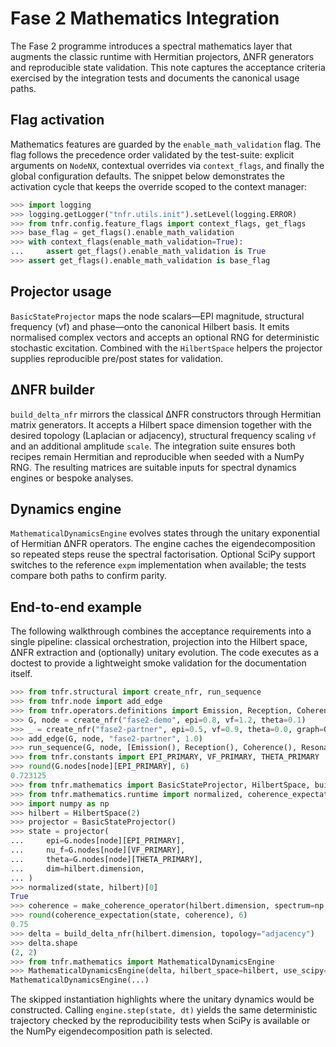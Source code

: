 # Fase 2 Mathematics Integration

The Fase 2 programme introduces a spectral mathematics layer that augments the
classic runtime with Hermitian projectors, ΔNFR generators and reproducible
state validation. This note captures the acceptance criteria exercised by the
integration tests and documents the canonical usage paths.

## Flag activation

Mathematics features are guarded by the `enable_math_validation` flag. The flag
follows the precedence order validated by the test-suite: explicit arguments on
`NodeNX`, contextual overrides via `context_flags`, and finally the global
configuration defaults. The snippet below demonstrates the activation cycle that
keeps the override scoped to the context manager:

```python
>>> import logging
>>> logging.getLogger("tnfr.utils.init").setLevel(logging.ERROR)
>>> from tnfr.config.feature_flags import context_flags, get_flags
>>> base_flag = get_flags().enable_math_validation
>>> with context_flags(enable_math_validation=True):
...     assert get_flags().enable_math_validation is True
>>> assert get_flags().enable_math_validation is base_flag

```

## Projector usage

`BasicStateProjector` maps the node scalars—EPI magnitude, structural frequency
(νf) and phase—onto the canonical Hilbert basis. It emits normalised complex
vectors and accepts an optional RNG for deterministic stochastic excitation.
Combined with the `HilbertSpace` helpers the projector supplies reproducible
pre/post states for validation.

## ΔNFR builder

`build_delta_nfr` mirrors the classical ΔNFR constructors through Hermitian
matrix generators. It accepts a Hilbert space dimension together with the
desired topology (Laplacian or adjacency), structural frequency scaling ``νf``
and an additional amplitude ``scale``. The integration suite ensures both
recipes remain Hermitian and reproducible when seeded with a NumPy RNG. The
resulting matrices are suitable inputs for spectral dynamics engines or bespoke
analyses.

## Dynamics engine

`MathematicalDynamicsEngine` evolves states through the unitary exponential of
Hermitian ΔNFR operators. The engine caches the eigendecomposition so repeated
steps reuse the spectral factorisation. Optional SciPy support switches to the
reference `expm` implementation when available; the tests compare both paths to
confirm parity.

## End-to-end example

The following walkthrough combines the acceptance requirements into a single
pipeline: classical orchestration, projection into the Hilbert space, ΔNFR
extraction and (optionally) unitary evolution. The code executes as a doctest to
provide a lightweight smoke validation for the documentation itself.

```python
>>> from tnfr.structural import create_nfr, run_sequence
>>> from tnfr.node import add_edge
>>> from tnfr.operators.definitions import Emission, Reception, Coherence, Resonance, Transition
>>> G, node = create_nfr("fase2-demo", epi=0.8, vf=1.2, theta=0.1)
>>> _ = create_nfr("fase2-partner", epi=0.5, vf=0.9, theta=0.0, graph=G)
>>> add_edge(G, node, "fase2-partner", 1.0)
>>> run_sequence(G, node, [Emission(), Reception(), Coherence(), Resonance(), Transition()])
>>> from tnfr.constants import EPI_PRIMARY, VF_PRIMARY, THETA_PRIMARY
>>> round(G.nodes[node][EPI_PRIMARY], 6)
0.723125
>>> from tnfr.mathematics import BasicStateProjector, HilbertSpace, build_delta_nfr, make_coherence_operator
>>> from tnfr.mathematics.runtime import normalized, coherence_expectation
>>> import numpy as np
>>> hilbert = HilbertSpace(2)
>>> projector = BasicStateProjector()
>>> state = projector(
...     epi=G.nodes[node][EPI_PRIMARY],
...     nu_f=G.nodes[node][VF_PRIMARY],
...     theta=G.nodes[node][THETA_PRIMARY],
...     dim=hilbert.dimension,
... )
>>> normalized(state, hilbert)[0]
True
>>> coherence = make_coherence_operator(hilbert.dimension, spectrum=np.full(hilbert.dimension, 0.75))
>>> round(coherence_expectation(state, coherence), 6)
0.75
>>> delta = build_delta_nfr(hilbert.dimension, topology="adjacency")
>>> delta.shape
(2, 2)
>>> from tnfr.mathematics import MathematicalDynamicsEngine
>>> MathematicalDynamicsEngine(delta, hilbert_space=hilbert, use_scipy=False)  # doctest: +SKIP
MathematicalDynamicsEngine(...)
```

The skipped instantiation highlights where the unitary dynamics would be
constructed. Calling `engine.step(state, dt)` yields the same deterministic
trajectory checked by the reproducibility tests when SciPy is available or the
NumPy eigendecomposition path is selected.
